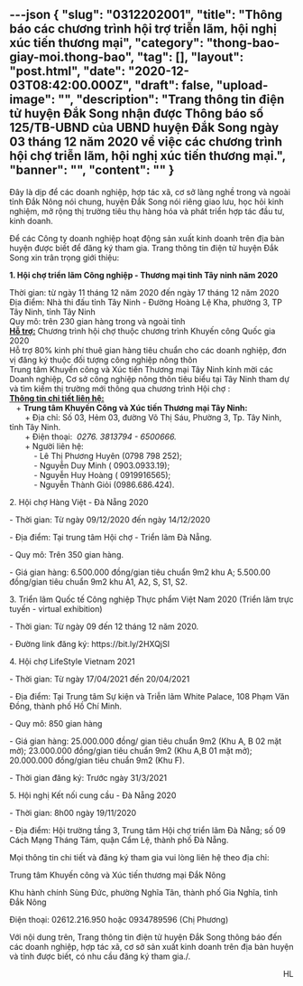 ---json
{
    "slug": "0312202001",
    "title": "Thông báo các chương trình hội trợ triễn lãm, hội nghị xúc tiến thương mại",
    "category": "thong-bao-giay-moi.thong-bao",
    "tag": [],
    "layout": "post.html",
    "date": "2020-12-03T08:42:00.000Z",
    "draft": false,
    "upload-image": "",
    "description": "Trang thông tin điện tử huyện Đắk Song nhận được Thông báo số 125/TB-UBND của UBND huyện Đắk Song ngày 03 tháng 12 năm 2020 về việc các chương trình hội chợ triễn lãm, hội nghị xúc tiến thương mại.",
    "banner": "",
    "__content__": ""
}
---
<p>Đ&acirc;y l&agrave; dịp để c&aacute;c doanh nghiệp, hợp t&aacute;c x&atilde;, cơ sở l&agrave;ng nghề trong v&agrave; ngo&agrave;i tỉnh Đắk N&ocirc;ng n&oacute;i chung, huyện Đắk Song n&oacute;i ri&ecirc;ng giao lưu, học hỏi kinh nghiệm, mở rộng thị trường ti&ecirc;u thụ h&agrave;ng h&oacute;a v&agrave; ph&aacute;t triển hợp t&aacute;c đầu tư, kinh doanh.</p>

<p>Để c&aacute;c C&ocirc;ng ty doanh nghiệp hoạt động sản xuất kinh doanh tr&ecirc;n địa b&agrave;n huyện được biết để đăng k&yacute; tham gia. Trang th&ocirc;ng tin điện tử huyện Đắk Song&nbsp;xin tr&acirc;n trọng giới thiệu:</p>

<p><strong>1. Hội chợ triển l&atilde;m C&ocirc;ng nghiệp - Thương mại tỉnh T&acirc;y ninh năm 2020</strong></p>

<p>Thời gian: từ ng&agrave;y 11 th&aacute;ng 12 năm 2020 đến ng&agrave;y 17 th&aacute;ng 12 năm 2020<br />
Địa điểm: Nh&agrave; thi đấu tỉnh T&acirc;y Ninh - Đường Ho&agrave;ng Lệ Kha, phường 3, TP T&acirc;y Ninh, tỉnh T&acirc;y Ninh<br />
Quy m&ocirc;: tr&ecirc;n 230 gian h&agrave;ng trong v&agrave; ngo&agrave;i tỉnh<br />
<u><strong>Hỗ trợ:</strong></u>&nbsp;Chương tr&igrave;nh hội chợ thuộc chương tr&igrave;nh Khuyến c&ocirc;ng Quốc gia 2020<br />
Hỗ trợ&nbsp;80%&nbsp;kinh ph&iacute; thu&ecirc; gian h&agrave;ng ti&ecirc;u chuẩn cho c&aacute;c doanh nghiệp, đơn vị đăng k&yacute; thuộc đối tượng c&ocirc;ng nghiệp n&ocirc;ng th&ocirc;n<br />
Trung t&acirc;m Khuyến c&ocirc;ng v&agrave; X&uacute;c tiến Thương mại T&acirc;y Ninh k&iacute;nh mời c&aacute;c Doanh nghiệp, Cơ sở c&ocirc;ng nghiệp n&ocirc;ng th&ocirc;n ti&ecirc;u biểu tại T&acirc;y Ninh tham dự v&agrave; t&igrave;m kiếm thị trường mới th&ocirc;ng qua chương tr&igrave;nh Hội chợ :<br />
<strong><u>Th&ocirc;ng tin chi tiết li&ecirc;n hệ:</u></strong><br />
&nbsp; &nbsp;+&nbsp;<strong>Trung t&acirc;m</strong><strong>&nbsp;Khuyến C&ocirc;ng v&agrave;</strong><strong>&nbsp;X&uacute;c tiến Thương mại T&acirc;y Ninh:</strong><br />
&nbsp; &nbsp; &nbsp; &nbsp;+ Địa chỉ: Số 03, Hẻm 03, đường V&otilde; Thị S&aacute;u, Phường 3, Tp.&nbsp;T&acirc;y Ninh, tỉnh T&acirc;y Ninh.<br />
&nbsp; &nbsp; &nbsp; &nbsp;+ Điện thoại:&nbsp;&nbsp;<em>0276. 3813794 - 6500666.</em><br />
&nbsp; &nbsp; &nbsp; &nbsp;+ Người li&ecirc;n hệ:<br />
&nbsp; &nbsp; &nbsp; &nbsp; &nbsp; &nbsp;-&nbsp;L&ecirc; Thị Phương Huy&ecirc;n (0798 798 252);<br />
&nbsp; &nbsp; &nbsp; &nbsp; &nbsp; &nbsp;- Nguyễn Duy Minh ( 0903.0933.19);<br />
&nbsp; &nbsp; &nbsp; &nbsp; &nbsp; &nbsp;- Nguyễn Huy Ho&agrave;ng ( 0919916565);<br />
&nbsp; &nbsp; &nbsp; &nbsp; &nbsp; &nbsp;- Nguyễn Th&agrave;nh Giỏi (0986.686.424).</p>

<p>2. Hội chợ H&agrave;ng Việt - Đ&agrave; Nẵng 2020</p>

<p>- Thời gian: Từ ng&agrave;y 09/12/2020 đến ng&agrave;y 14/12/2020</p>

<p>- Địa điểm: Tại trung t&acirc;m Hội chợ - Triển l&atilde;m Đ&agrave; Nẵng.</p>

<p>- Quy m&ocirc;: Tr&ecirc;n 350 gian h&agrave;ng.</p>

<p>- Gi&aacute; gian&nbsp;h&agrave;ng: 6.500.000 đồng/gian ti&ecirc;u chuẩn 9m2 khu A; 5.500.00 đồng/gian ti&ecirc;u chuẩn 9m2 khu A1, A2, S, S1, S2.</p>

<p>3. Triển l&atilde;m Quốc tế C&ocirc;ng nghiệp Thực phẩm Việt Nam 2020 (Triển l&atilde;m trực tuyến - virtual exhibition)</p>

<p>- Thời gian: Từ ng&agrave;y 09 đến 12 th&aacute;ng 12 năm 2020.</p>

<p>- Đường link đăng k&yacute;: https://bit.ly/2HXQjSI</p>

<p>4. Hội chợ LifeStyle Vietnam 2021</p>

<p>- Thời gian: Từ ng&agrave;y 17/04/2021 đến 20/04/2021</p>

<p>- Địa điểm: Tại Trung t&acirc;m Sự kiện v&agrave; Triễn l&atilde;m White Palace, 108 Phạm Văn Đồng, th&agrave;nh phố Hồ Ch&iacute; Minh.</p>

<p>- Quy m&ocirc;: 850 gian h&agrave;ng</p>

<p>- Gi&aacute; gian h&agrave;ng: 25.000.000 đồng/ gian ti&ecirc;u chuẩn 9m2 (Khu A, B 02 mặt mở); 23.000.000 đồng/gian ti&ecirc;u chuẩn 9m2 (Khu A,B 01 mặt mở); 20.000.000 đồng/gian ti&ecirc;u chuẩn 9m2 (Khu F).</p>

<p>- Thời gian đăng k&yacute;: Trước ng&agrave;y 31/3/2021</p>

<p>5. Hội nghị Kết nối cung cầu - Đ&agrave; Nẵng 2020</p>

<p>- Thời gian: 8h00 ng&agrave;y 19/11/2020</p>

<p>- Địa điểm: Hội trường tầng 3, Trung t&acirc;m Hội chợ triển l&atilde;m Đ&agrave; Nẵng; số 09 C&aacute;ch Mạng Th&aacute;ng T&aacute;m, quận Cẩm Lệ, th&agrave;nh phố Đ&agrave; Nẵng.</p>

<p>Mọi th&ocirc;ng tin chi tiết v&agrave; đăng k&yacute; tham gia vui l&ograve;ng li&ecirc;n hệ theo địa chỉ:</p>

<p>Trung t&acirc;m Khuyến c&ocirc;ng v&agrave; X&uacute;c tiến thương mại Đắk N&ocirc;ng</p>

<p>Khu h&agrave;nh ch&iacute;nh S&ugrave;ng Đức, phường Nghĩa T&acirc;n, th&agrave;nh phố Gia Nghĩa, tỉnh Đắk N&ocirc;ng</p>

<p>Điện thoại: 02612.216.950 hoặc 0934789596 (Chị Phương)</p>

<p>Với nội dung tr&ecirc;n, Trang th&ocirc;ng tin điện tử huyện Đắk Song th&ocirc;ng b&aacute;o đến c&aacute;c doanh nghiệp, hợp t&aacute;c x&atilde;, cơ sở sản xuất kinh doanh tr&ecirc;n địa b&agrave;n huyện v&agrave; tỉnh được biết, c&oacute; nhu cầu đăng k&yacute; tham gia./.</p>

<p style="text-align:right">HL</p>

